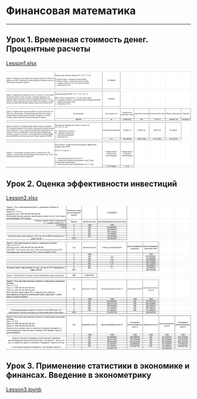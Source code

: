 # Финансовая математика

---

## Урок 1. Временная стоимость денег. Процентные расчеты

[Lesson1.xlsx](Lesson1.xlsx)

<img src="./Lesson1.png" alt="Lesson1"/>

## Урок 2. Оценка эффективности инвестиций

[Lesson2.xlsx](Lesson2.xlsx)

<img src="./Lesson2.png" alt="Lesson2"/>

## Урок 3. Применение статистики в экономике и финансах. Введение в эконометрику

[Lesson3.ipynb](Lesson3.ipynb)
